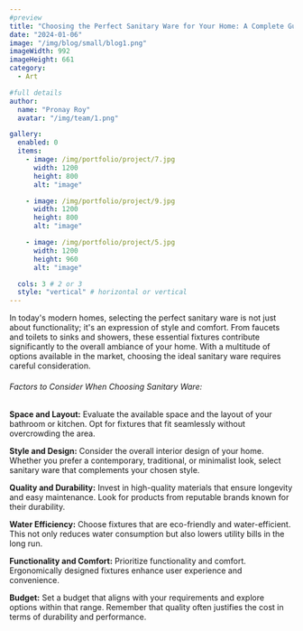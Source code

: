 ```yaml
---
#preview
title: "Choosing the Perfect Sanitary Ware for Your Home: A Complete Guide"
date: "2024-01-06"
image: "/img/blog/small/blog1.png"
imageWidth: 992
imageHeight: 661
category:
  - Art

#full details
author:
  name: "Pronay Roy"
  avatar: "/img/team/1.png"

gallery:
  enabled: 0
  items:
    - image: /img/portfolio/project/7.jpg
      width: 1200
      height: 800
      alt: "image"

    - image: /img/portfolio/project/9.jpg
      width: 1200
      height: 800
      alt: "image"

    - image: /img/portfolio/project/5.jpg
      width: 1200
      height: 960
      alt: "image"

  cols: 3 # 2 or 3
  style: "vertical" # horizontal or vertical
---
```


In today's modern homes, selecting the perfect sanitary ware is not just about functionality; it's an expression of style and comfort. From faucets and toilets to sinks and showers, these essential fixtures contribute significantly to the overall ambiance of your home. With a multitude of options available in the market, choosing the ideal sanitary ware requires careful consideration.

###### Factors to Consider When Choosing Sanitary Ware:

**Space and Layout:** Evaluate the available space and the layout of your bathroom or kitchen. Opt for fixtures that fit seamlessly without overcrowding the area.

**Style and Design:** Consider the overall interior design of your home. Whether you prefer a contemporary, traditional, or minimalist look, select sanitary ware that complements your chosen style.

**Quality and Durability:** Invest in high-quality materials that ensure longevity and easy maintenance. Look for products from reputable brands known for their durability.

**Water Efficiency:** Choose fixtures that are eco-friendly and water-efficient. This not only reduces water consumption but also lowers utility bills in the long run.

**Functionality and Comfort:** Prioritize functionality and comfort. Ergonomically designed fixtures enhance user experience and convenience.

**Budget:** Set a budget that aligns with your requirements and explore options within that range. Remember that quality often justifies the cost in terms of durability and performance.
